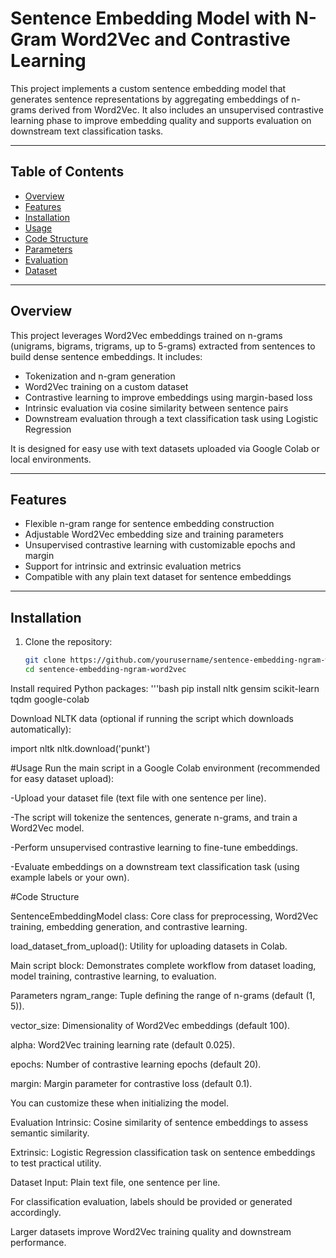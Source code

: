 # Sentence Embedding Model with N-Gram Word2Vec and Contrastive Learning

This project implements a custom sentence embedding model that generates sentence representations by aggregating embeddings of n-grams derived from Word2Vec. It also includes an unsupervised contrastive learning phase to improve embedding quality and supports evaluation on downstream text classification tasks.

---

## Table of Contents

- [Overview](#overview)  
- [Features](#features)  
- [Installation](#installation)  
- [Usage](#usage)  
- [Code Structure](#code-structure)  
- [Parameters](#parameters)  
- [Evaluation](#evaluation)  
- [Dataset](#dataset) 

---

## Overview

This project leverages Word2Vec embeddings trained on n-grams (unigrams, bigrams, trigrams, up to 5-grams) extracted from sentences to build dense sentence embeddings. It includes:  

- Tokenization and n-gram generation  
- Word2Vec training on a custom dataset  
- Contrastive learning to improve embeddings using margin-based loss  
- Intrinsic evaluation via cosine similarity between sentence pairs  
- Downstream evaluation through a text classification task using Logistic Regression  

It is designed for easy use with text datasets uploaded via Google Colab or local environments.

---

## Features

- Flexible n-gram range for sentence embedding construction  
- Adjustable Word2Vec embedding size and training parameters  
- Unsupervised contrastive learning with customizable epochs and margin  
- Support for intrinsic and extrinsic evaluation metrics  
- Compatible with any plain text dataset for sentence embeddings  

---

## Installation

1. Clone the repository:  
   ```bash
   git clone https://github.com/yourusername/sentence-embedding-ngram-word2vec.git
   cd sentence-embedding-ngram-word2vec

Install required Python packages:
'''bash
pip install nltk gensim scikit-learn tqdm google-colab

Download NLTK data (optional if running the script which downloads automatically):

import nltk
nltk.download('punkt')

#Usage
Run the main script in a Google Colab environment (recommended for easy dataset upload):

-Upload your dataset file (text file with one sentence per line).

-The script will tokenize the sentences, generate n-grams, and train a Word2Vec model.

-Perform unsupervised contrastive learning to fine-tune embeddings.

-Evaluate embeddings on a downstream text classification task (using example labels or your own).

#Code Structure

SentenceEmbeddingModel class: Core class for preprocessing, Word2Vec training, embedding generation, and contrastive learning.

load_dataset_from_upload(): Utility for uploading datasets in Colab.

Main script block: Demonstrates complete workflow from dataset loading, model training, contrastive learning, to evaluation.

Parameters
ngram_range: Tuple defining the range of n-grams (default (1, 5)).

vector_size: Dimensionality of Word2Vec embeddings (default 100).

alpha: Word2Vec training learning rate (default 0.025).

epochs: Number of contrastive learning epochs (default 20).

margin: Margin parameter for contrastive loss (default 0.1).

You can customize these when initializing the model.

Evaluation
Intrinsic: Cosine similarity of sentence embeddings to assess semantic similarity.

Extrinsic: Logistic Regression classification task on sentence embeddings to test practical utility.

Dataset
Input: Plain text file, one sentence per line.

For classification evaluation, labels should be provided or generated accordingly.

Larger datasets improve Word2Vec training quality and downstream performance.
